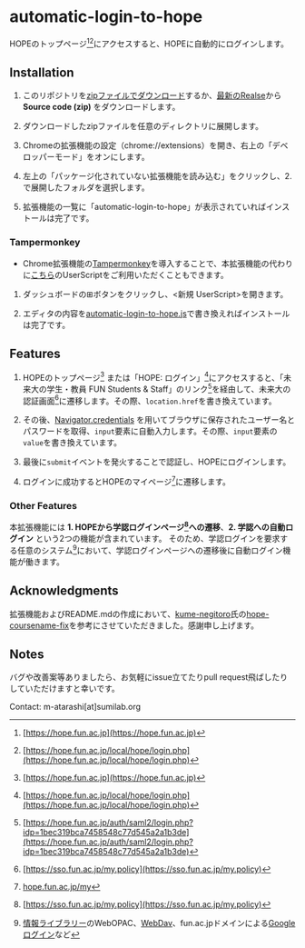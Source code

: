 # automatic-login-to-hope
HOPEのトップページ[^1][^2]にアクセスすると、HOPEに自動的にログインします。

## Installation
1. このリポジトリを[zipファイルでダウンロード](https://github.com/m-atarashi/automatic-login-to-hope/archive/refs/heads/main.zip "Download ZIP")するか、[最新のRealse](https://github.com/m-atarashi/automatic-login-to-hope/releases/latest)から**Source code (zip)** をダウンロードします。

2. ダウンロードしたzipファイルを任意のディレクトリに展開します。

3. Chromeの拡張機能の設定（chrome://extensions）を開き、右上の「デベロッパーモード」をオンにします。

4. 左上の「パッケージ化されていない拡張機能を読み込む」をクリックし、2. で展開したフォルダを選択します。

5. 拡張機能の一覧に「automatic-login-to-hope」が表示されていればインストールは完了です。

### Tampermonkey
- Chrome拡張機能の[Tampermonkey](https://chrome.google.com/webstore/detail/tampermonkey/dhdgffkkebhmkfjojejmpbldmpobfkfo)を導入することで、本拡張機能の代わりに[こちら](https://github.com/m-atarashi/UserStyle-and-UserScript-Zoo/blob/main/HOPE/automatic-login-to-hope.js)のUserScriptをご利用いただくこともできます。

1. ダッシュボードの⊞ボタンをクリックし、<新規 UserScript>を開きます。

2. エディタの内容を[automatic-login-to-hope.js](https://github.com/m-atarashi/UserStyle-and-UserScript-Zoo/blob/main/HOPE/automatic-login-to-hope.js)で書き換えればインストールは完了です。

## Features
1. HOPEのトップページ[^1] または「HOPE: ログイン」[^2]にアクセスすると、「未来大の学生・教員 FUN Students & Staff」のリンク[^3]を経由して、未来大の認証画面[^4]に遷移します。その際、`location.href`を書き換えています。

2. その後、[Navigator.credentials](https://developer.mozilla.org/en-US/docs/Web/API/Navigator/credentials) を用いてブラウザに保存されたユーザー名とパスワードを取得、`input`要素に自動入力します。その際、`input`要素の`value`を書き換えています。

3. 最後に`submit`イベントを発火することで認証し、HOPEにログインします。

4. ログインに成功するとHOPEのマイページ[^5]に遷移します。

### Other Features
本拡張機能には **1. HOPEから学認ログインページ[^4]への遷移**、**2. 学認への自動ログイン** という2つの機能が含まれています。
そのため、学認ログインを要求する任意のシステム[^6]において、学認ログインページへの遷移後に自動ログイン機能が働きます。

## Acknowledgments
拡張機能およびREADME.mdの作成において、[kume-negitoro](https://github.com/kume-negitoro)氏の[hope-coursename-fix](https://github.com/Better-HOPE/hope-coursename-fix)を参考にさせていただきました。感謝申し上げます。

## Notes
バグや改善案等ありましたら、お気軽にissue立てたりpull request飛ばしたりしていただけますと幸いです。

Contact: m-atarashi[at]sumilab.org

[^1]: [https://hope.fun.ac.jp](https://hope.fun.ac.jp)
[^2]: [https://hope.fun.ac.jp/local/hope/login.php](https://hope.fun.ac.jp/local/hope/login.php)
[^3]: [https://hope.fun.ac.jp/auth/saml2/login.php?idp=1bec319bca7458548c77d545a2a1b3de](https://hope.fun.ac.jp/auth/saml2/login.php?idp=1bec319bca7458548c77d545a2a1b3de)
[^4]: [https://sso.fun.ac.jp/my.policy](https://sso.fun.ac.jp/my.policy)
[^5]: [hope.fun.ac.jp/my](hope.fun.ac.jp/my)
[^6]: [情報ライブラリー](https://library.fun.ac.jp/)のWebOPAC、[WebDav](https://webdav.fun.ac.jp/)、fun.ac.jpドメインによる[Googleログイン](https://accounts.google.com/AccountChooser)など
